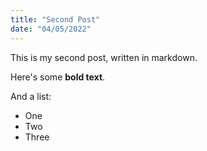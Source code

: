 ```yaml
---
title: "Second Post"
date: "04/05/2022"
---
```


<!-- This is "front matter" to this file.
This contains metadata about the file in YML format. -->

<!-- # First Post -->

This is my second post, written in markdown.

Here's some **bold text**.

And a list:

- One
- Two
- Three
